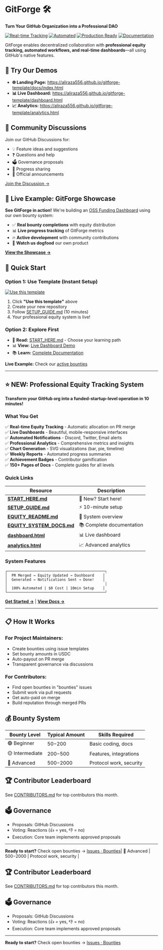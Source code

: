 # GitForge 🛠️
**Turn Your GitHub Organization into a Professional DAO**

[![Real-time Tracking](https://img.shields.io/badge/Real--time-Equity%20Tracking-6366f1)](./dashboard.html)
[![Automated](https://img.shields.io/badge/100%25-Automated-10b981)](./EQUITY_SYSTEM_DOCS.md)
[![Production Ready](https://img.shields.io/badge/Production-Ready-f59e0b)](./SETUP_GUIDE.md)
[![Documentation](https://img.shields.io/badge/Docs-150%2B%20Pages-8b5cf6)](./EQUITY_SYSTEM_INDEX.md)

GitForge enables decentralized collaboration with **professional equity tracking, automated workflows, and real-time dashboards**—all using GitHub's native features.

## 🎯 Try Our Demos

- **🌐 Landing Page:** https://aliraza556.github.io/gitforge-template/docs/index.html
- **📊 Live Dashboard:** https://aliraza556.github.io/gitforge-template/dashboard.html
- **📈 Analytics:** https://aliraza556.github.io/gitforge-template/analytics.html
## 💬 Community Discussions

Join our GitHub Discussions for:
- 💡 Feature ideas and suggestions
- ❓ Questions and help
- 🗳️ Governance proposals  
- 🎉 Progress sharing
- 📢 Official announcements

[Join the Discussion →](https://github.com/asymcrypto/gitforge-template/discussions)
## 🎯 Live Example: GitForge Showcase

**See GitForge in action!** We're building an [OSS Funding Dashboard](https://github.com/asymcrypto/gitforge-showcase) using our own bounty system:

- ✅ **Real bounty completions** with equity distribution
- 📊 **Live progress tracking** of GitForge metrics  
- 🔥 **Active development** with community contributions
- 🚀 **Watch us dogfood** our own product

[**View the Showcase →**](https://github.com/asymcrypto/gitforge-showcase)

## 🚀 Quick Start

### Option 1: Use Template (Instant Setup)
[![Use this template](https://img.shields.io/badge/Use-Template-brightgreen)](https://github.com/asymcrypto/gitforge-template/generate)

1. Click **"Use this template"** above
2. Create your new repository
3. Follow [SETUP_GUIDE.md](./SETUP_GUIDE.md) (10 minutes)
4. Your professional equity system is live!

### Option 2: Explore First
- 📖 **Read:** [START_HERE.md](./START_HERE.md) - Choose your learning path
- 📊 **View:** [Live Dashboard Demo](https://aliraza556.github.io/gitforge-template/dashboard.html)
- 📚 **Learn:** [Complete Documentation](./EQUITY_SYSTEM_INDEX.md)

**Live Example:** Check our [active bounties](https://github.com/asymcrypto/gitforge-template/issues)

---

## ⭐ NEW: Professional Equity Tracking System

**Transform your GitHub org into a funded-startup-level operation in 10 minutes!**

### What You Get

✅ **Real-time Equity Tracking** - Automatic allocation on PR merge  
✅ **Live Dashboards** - Beautiful, mobile-responsive interfaces  
✅ **Automated Notifications** - Discord, Twitter, Email alerts  
✅ **Professional Analytics** - Comprehensive metrics and insights  
✅ **Chart Generation** - SVG visualizations (bar, pie, timeline)  
✅ **Weekly Reports** - Automated progress summaries  
✅ **Achievement Badges** - Contributor gamification  
✅ **150+ Pages of Docs** - Complete guides for all levels  

### Quick Links

| Resource | Description |
|----------|-------------|
| **[START_HERE.md](./START_HERE.md)** | 👋 New? Start here! |
| **[SETUP_GUIDE.md](./SETUP_GUIDE.md)** | ⚡ 10-minute setup |
| **[EQUITY_README.md](./EQUITY_README.md)** | 📖 System overview |
| **[EQUITY_SYSTEM_DOCS.md](./EQUITY_SYSTEM_DOCS.md)** | 📚 Complete documentation |
| **[dashboard.html](./dashboard.html)** | 📊 Live dashboard |
| **[analytics.html](./analytics.html)** | 📈 Advanced analytics |

### System Features

```
┌─────────────────────────────────────────────┐
│  PR Merged → Equity Updated → Dashboard    │
│  Generated → Notifications Sent → Done!    │
│                                             │
│  100% Automated | $0 Cost | 10min Setup    │
└─────────────────────────────────────────────┘
```

**[Get Started →](./SETUP_GUIDE.md)** | **[View Docs →](./EQUITY_SYSTEM_INDEX.md)**

---

## 📋 How It Works

### For Project Maintainers:
- Create bounties using issue templates
- Set bounty amounts in USDC
- Auto-payout on PR merge
- Transparent governance via discussions

### For Contributors:
- Find open bounties in "bounties" issues
- Submit work via pull requests
- Get auto-paid on merge
- Build reputation through merged PRs

## 💰 Bounty System

| Bounty Level | Typical Amount | Skills Required |
|-------------|----------------|-----------------|
| 🟢 Beginner | $50-$200 | Basic coding, docs |
| 🟡 Intermediate | $200-$500 | Features, integrations |
| 🔴 Advanced | $500-$2000 | Protocol work, security |

## 🏆 Contributor Leaderboard

See [CONTRIBUTORS.md](CONTRIBUTORS.md) for top contributors this month.

## 🗳️ Governance

- Proposals: GitHub Discussions
- Voting: Reactions (👍 = yes, 👎 = no)  
- Execution: Core team implements approved proposals

---

**Ready to start?** Check open bounties → [Issues · Bounties](https://github.com/asymcrypto/gitforge-template/issues)| 🔴 Advanced | $500-$2000 | Protocol work, security |

## 🏆 Contributor Leaderboard

See [CONTRIBUTORS.md](CONTRIBUTORS.md) for top contributors this month.

## 🗳️ Governance

- Proposals: GitHub Discussions
- Voting: Reactions (👍 = yes, 👎 = no)  
- Execution: Core team implements approved proposals

---

**Ready to start?** Check open bounties → [Issues · Bounties](https://github.com/your-org/gitforge-template/issues?q=is%3Aopen+is%3Aissue+label%3Abounty)
